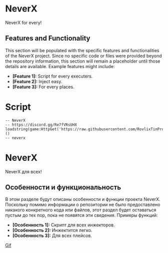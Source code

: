 # NeverX

NeverX for every!

## Features and Functionality

This section will be populated with the specific features and functionalities of the NeverX project.  Since no specific code or files were provided beyond the repository information, this section will remain a placeholder until those details are available.  Example features might include:

*   **[Feature 1]:** Script for every executers.
*   **[Feature 2]:** Inject easy.
*   **[Feature 3]:** For every places.

# **Script**
```
-- NeverX
-- https://discord.gg/Re7fVRsUHX
loadstring(game:HttpGet('https://raw.githubusercontent.com/RovlixTinProject/NeverX/refs/heads/main/NeverXloading'))()
-- neverx
```
# NeverX

NeverX для всех!

## Особенности и функциональность

В этом разделе будут описаны особенности и функции проекта NeverX.  Поскольку помимо информации о репозитории не было предоставлено никакого конкретного кода или файлов, этот раздел будет оставаться пустым до тех пор, пока не появятся эти сведения.  Примеры функций:

*   **[Особенность 1]:** Скрипт для всех инжекторов.
*   **[Особенность 2]:** Инжектится легко.
*   **[Особенность 3]:** Для всех плейсов.

[Gif](https://github.com/RovlixTinProject/NeverX/raw/heads/main/Image.gif)

